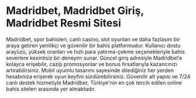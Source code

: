 # Madridbet, Madridbet Giriş, Madridbet Resmi Sitesi

Madridbet, spor bahisleri, canlı casino, slot oyunları ve daha fazlasını bir araya getiren yenilikçi ve güvenilir bir bahis platformudur. Kullanıcı dostu arayüzü, yüksek oranları ve hızlı para yatırma-çekme seçenekleriyle bahis severlere kesintisiz bir deneyim sunar. Güncel giriş adresiyle Madridbet’e kolayca erişebilir, cazip promosyonlar ve bonus fırsatlarıyla kazancınızı artırabilirsiniz. Mobil uyumlu tasarımı sayesinde dilediğiniz her yerden hesabınıza erişerek oyun keyfini sürdürebilirsiniz. Güvenilir alt yapısı ve 7/24 canlı destek hizmetiyle Madridbet, Türkiye'nin en çok tercih edilen online bahis siteleri arasında yer almaktadır.
